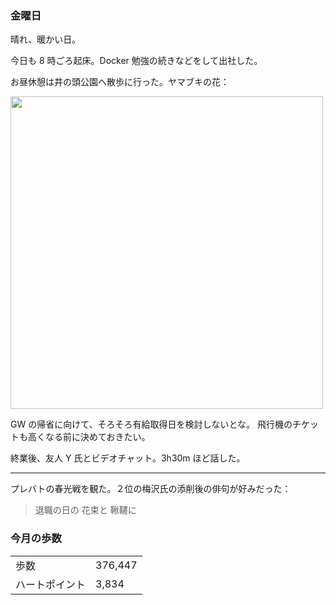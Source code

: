 ### 金曜日

晴れ、暖かい日。

今日も 8 時ごろ起床。Docker 勉強の続きなどをして出社した。

お昼休憩は井の頭公園へ散歩に行った。ヤマブキの花：

<img src="https://i.imgur.com/dUOl5ng.jpg" width="500">

GW の帰省に向けて、そろそろ有給取得日を検討しないとな。
飛行機のチケットも高くなる前に決めておきたい。

終業後、友人 Y 氏とビデオチャット。3h30m ほど話した。

---

プレバトの春光戦を観た。２位の梅沢氏の添削後の俳句が好みだった：

> 退職の日の 花束と 鞦韆に

### 今月の歩数

|||
|---|---|
|歩数|376,447|
|ハートポイント|3,834|
